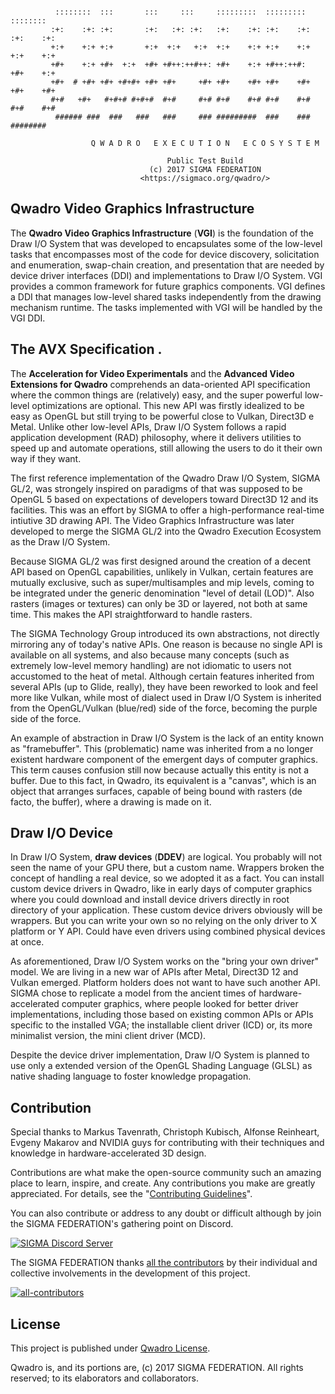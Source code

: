 ```

          ::::::::  :::       :::     :::     :::::::::  :::::::::   ::::::::
         :+:    :+: :+:       :+:   :+: :+:   :+:    :+: :+:    :+: :+:    :+:
         +:+    +:+ +:+       +:+  +:+   +:+  +:+    +:+ +:+    +:+ +:+    +:+
         +#+    +:+ +#+  +:+  +#+ +#++:++#++: +#+    +:+ +#++:++#:  +#+    +:+
         +#+  # +#+ +#+ +#+#+ +#+ +#+     +#+ +#+    +#+ +#+    +#+ +#+    +#+
         #+#   +#+   #+#+# #+#+#  #+#     #+# #+#    #+# #+#    #+# #+#    #+#
          ###### ###  ###   ###   ###     ### #########  ###    ###  ########

                  Q W A D R O   E X E C U T I O N   E C O S Y S T E M

                                   Public Test Build
                               (c) 2017 SIGMA FEDERATION
                             <https://sigmaco.org/qwadro/>

```

## Qwadro Video Graphics Infrastructure
The **Qwadro Video Graphics Infrastructure** (**VGI**) is the foundation of the Draw I/O System that was developed to encapsulates some of the low-level tasks that encompasses most of the code for device discovery, solicitation and enumeration, swap-chain creation, and presentation that are needed by device driver interfaces (DDI) and implementations to Draw I/O System. VGI provides a common framework for future graphics components. VGI defines a DDI that manages low-level shared tasks independently from the drawing mechanism runtime. The tasks implemented with VGI will be handled by the VGI DDI.

## The AVX Specification .
The **Acceleration for Video Experimentals** and the **Advanced Video Extensions for Qwadro** comprehends an data-oriented API specification where the common things are (relatively) easy, and the super powerful low-level optimizations are optional. This new API was firstly idealized to be easy as OpenGL but still trying to be powerful close to Vulkan, Direct3D e Metal. Unlike other low-level APIs, Draw I/O System follows a rapid application development (RAD) philosophy, where it delivers utilities to speed up and automate operations, still allowing the users to do it their own way if they want.

The first reference implementation of the Qwadro Draw I/O System, SIGMA GL/2, was strongely inspired on paradigms of that was supposed to be OpenGL 5 based on expectations of developers toward Direct3D 12 and its facilities. This was an effort by SIGMA to offer a high-performance real-time intiutive 3D drawing API. The Video Graphics Infrastructure was later developed to merge the SIGMA GL/2 into the Qwadro Execution Ecosystem as the Draw I/O System.

Because SIGMA GL/2 was first designed around the creation of a decent API based on OpenGL capabilities, unlikely in Vulkan, certain features are mutually exclusive, such as super/multisamples and mip levels, coming to be integrated under the generic denomination "level of detail (LOD)". Also rasters (images or textures) can only be 3D or layered, not both at same time. This makes the API straightforward to handle rasters.

The SIGMA Technology Group introduced its own abstractions, not directly mirroring any of today's native APIs. One reason is because no single API is available on all systems, and also because many concepts (such as extremely low-level memory handling) are not idiomatic to users not accustomed to the heat of metal. Although certain features inherited from several APIs (up to Glide, really), they have been reworked to look and feel more like Vulkan, while most of dialect used in Draw I/O System is inherited from the OpenGL/Vulkan (blue/red) side of the force, becoming the purple side of the force.

An example of abstraction in Draw I/O System is the lack of an entity known as "framebuffer". This (problematic) name was inherited from a no longer existent hardware component of the emergent days of computer graphics. This term causes confusion still now because actually this entity is not a buffer. Due to this fact, in Qwadro, its equivalent is a "canvas", which is an object that arranges surfaces, capable of being bound with rasters (de facto, the buffer), where a drawing is made on it.

## Draw I/O Device
In Draw I/O System, **draw devices** (**DDEV**) are logical. You probably will not seen the name of your GPU there, but a custom name. Wrappers broken the concept of handling a real device, so we adopted it as a fact. You can install custom device drivers in Qwadro, like in early days of computer graphics where you could download and install device drivers directly in root directory of your application.
These custom device drivers obviously will be wrappers. But you can write your own so no relying on the only driver to X platform or Y API. Could have even drivers using combined physical devices at once.

As aforementioned, Draw I/O System works on the "bring your own driver" model. We are living in a new war of APIs after Metal, Direct3D 12 and Vulkan emerged. Platform holders does not want to have such another API. SIGMA chose to replicate a model from the ancient times of hardware-accelerated computer graphics, where people looked for better driver implementations, including those based on existing common APIs or APIs specific to the installed VGA; the installable client driver (ICD) or, its more minimalist version, the mini client driver (MCD).

Despite the device driver implementation, Draw I/O System is planned to use only a extended version of the OpenGL Shading Language (GLSL) as native shading language to foster knowledge propagation.

## Contribution

Special thanks to Markus Tavenrath, Christoph Kubisch, Alfonse Reinheart, Evgeny Makarov and NVIDIA guys for contributing with their techniques and knowledge in hardware-accelerated 3D design.

Contributions are what make the open-source community such an amazing place to learn, inspire, and create. Any contributions you make are greatly appreciated. For details, see the "[Contributing Guidelines][contribute-guide]".

You can also contribute or address to any doubt or difficult although by join the SIGMA FEDERATION's gathering point on Discord.

[![SIGMA Discord Server](https://discord.com/api/guilds/349379672351571969/widget.png?style=banner2)](https://sigmaco.org/discord)

The SIGMA FEDERATION thanks [all the contributors][contributors] by their individual and collective involvements in the development of this project.

[![all-contributors](https://contrib.rocks/image?repo=sigmaco/afx&columns=16)][contributors]

## License

This project is published under [Qwadro License][license].

Qwadro is, and its portions are, (c) 2017 SIGMA FEDERATION. All rights reserved; to its elaborators and collaborators.

[license]: https://github.com/sigmaco/qwadro/blob/master/LICENSE.txt
[contributors]: https://github.com/sigmaco/afx/graphs/contributors
[contribute-guide]: https://github.com/sigmaco/afx/blob/master/docs/CONTRIBUTING.md
